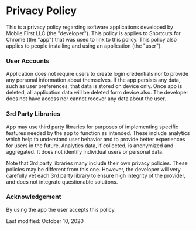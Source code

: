 # Privacy Policy

This is a privacy policy regarding software applications developed by Mobile First LLC (the "developer"). This policy is applies to Shortcuts for Chrome (the "app") that was used to link to this policy. This policy also applies to people installing and using an application (the "user").

### User Accounts

Application does not require users to create login credentials nor to provide any personal information about themselves. If the app persists any data, such as user preferences, that data is stored on device only. Once app is deleted, all application data will be deleted form device also. The developer does not have access nor cannot recover any data about the user.

### 3rd Party Libraries

App may use third party libraries for purposes of implementing specific features needed by the app to function as intended. These include analytics which help to understand user behavior and to provide better experiences for users in the future. Analytics data, if collected, is anonymized and aggregated. It does not identify individual users or personal data.

Note that 3rd party libraries many include their own privacy policies. These policies may be different from this one. However, the developer will very carefully vet each 3rd party library to ensure high integrity of the provider, and does not integrate questionable solutions.

### Acknowledgement

By using the app the user accepts this policy.

Last modified: October 10, 2020

<style>.tutorial-section{font-size:1.2em; line-height:1.8;}</style>

